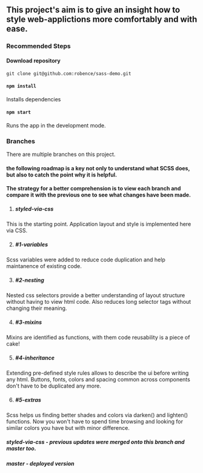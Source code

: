 ## This project's aim is to give an insight how to style web-applictions more comfortably and with ease.

### Recommended Steps

#### Download repository
`git clone git@github.com:robence/sass-demo.git`

#### `npm install`
Installs dependencies

#### `npm start`
Runs the app in the development mode.<br>

### Branches
There are multiple branches on this project.  

#### the following roadmap is a key not only to understand what SCSS does, but also to catch the point why it is helpful.

#### The strategy for a better comprehension is to view each branch and compare it with the previous one to see what changes have been made. 

1. ##### styled-via-css 
This is the starting point. Application layout and style is implemented here via CSS.

2. ##### #1-variables
Scss variables were added to reduce code duplication and help maintanence of existing code.

3. ##### #2-nesting
Nested css selectors provide a better understanding of layout structure without having to view html code. Also reduces long selector tags without changing their meaning.

4. ##### #3-mixins
Mixins are identified as functions, with them code reusability is a piece of cake!

5. ##### #4-inheritance
Extending pre-defined style rules allows to describe the ui before writing any html. Buttons, fonts, colors and spacing common across components don't have to be duplicated any more. 

6. ##### #5-extras
Scss helps us finding better shades and colors via darken() and lighten() functions. Now you won't have to spend time browsing and looking for similar colors you have but with minor difference.

##### styled-via-css - previous updates were merged onto this branch and master too.
##### master - deployed version
